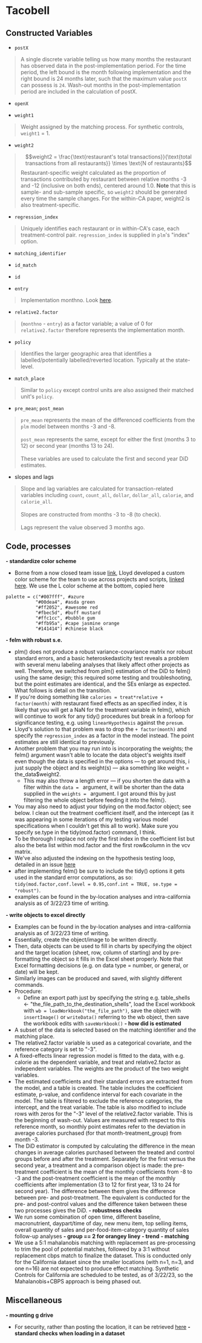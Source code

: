 # Tacobell

## Constructed Variables
- `postX`

> A single discrete variable telling us how many months the restaurant has observed data in the post-implementation period. For the time period, the left bound is the month following implementation and the right bound is 24 months later, such that the maximum value `postX` can possess is `24`. Wash-out months in the post-implementation period are included in the calculation of postX.

- `openX`

>

- `weight1`

> Weight assigned by the matching process. For synthetic controls, `weight1` = 1.

- `weight2`

> $$weight2 = \frac{\text{restaurant's total transactions}}{\text{total transactions from all restaurants}} \times \text{N of restaurants}$$
> Restaurant-specific weight calculated as the proportion of transactions contributed by restaurant between relative months -3 and -12 (inclusive on both ends), centered around 1.0. **Note** that this is sample- and sub-sample specific, so `weight2` should be generated every time the sample changes. For the within-CA paper, weight2 is also treatment-specific.

- `regression_index`

> Uniquely identifies each restaurant or in within-CA's case, each treatment-control pair. `regression_index` is supplied in `plm`'s "index" option.

- `matching_identifier`

>

- `id_match`

>

- `id`

>

- `entry`

> Implementation monthno. Look [here](https://github.com/Brian-Elbel-s-Research-Projects/menu-labeling-impact-on-calories-drive-through/issues/1).

- `relative2.factor`

> (`monthno` - `entry`) as a factor variable; a value of 0 for `relative2.factor` therefore represents the implementation month.

- `policy`

> Identifies the larger geographic area that identifies a labelled/potentially labelled/reverted location. Typically at the state-level.

- `match_place`

> Similar to `policy` except control units are also assigned their matched unit's `policy`.

- `pre_mean`; `post_mean`

> `pre_mean` represents the mean of the differenced coefficients from the `plm` model between months -3 and -8.  
> <br>
> `post_mean` represents the same, except for either the first (months 3 to 12) or second year (months 13 to 24).  
> <br>
> These variables are used to calculate the first and second year DiD estimates.

- slopes and lags

> Slope and lag variables are calculated for transaction-related variables including `count`, `count_all`, `dollar`, `dollar_all`, `calorie`, and `calorie_all`.  
> <br>
> Slopes are constructed from months -3 to -8 (to check).  
> <br>
> Lags represent the value observed 3 months ago.

## Code, processes
**- standardize color scheme**
  - Borne from a now closed team issue [link](https://github.com/Brian-Elbel-s-Research-Projects/project-overview/issues/61), Lloyd developed a custom color scheme for the team to use across projects and scripts, [linked here](https://nyulangone-my.sharepoint.com/personal/lloyd_heng_nyulangone_org/_layouts/15/onedrive.aspx?id=%2Fpersonal%2Flloyd%5Fheng%5Fnyulangone%5Forg%2FDocuments%2Fcolors%2Ehtml&parent=%2Fpersonal%2Flloyd%5Fheng%5Fnyulangone%5Forg%2FDocuments&ga=1). We use the L color scheme at the bottom, copied here
 ```
palette = c("#007fff", #azure
            "#00dea4", #asda green
            "#ff2052", #awesome red
            "#fbec5d", #buff mustard
            "#ffc1cc", #bubble gum
            "#ffb95a", #cape jasmine orange
            "#141414") #chinese black
```
**- felm with robust s.e.**
  - plm() does not produce a robust variance-covariance matrix nor robust standard errors, and a basic heteroskedasticity test reveals a problem with several menu labeling analyses that likely affect other projects as well. Therefore, we switched from plm() estimation of the DiD to felm() using the same design; this required some testing and troubleshooting, but the point estimates are identical, and the SEs enlarge as expected. What follows is detail on the transition.
  - If you're doing something like `calories = treat*relative + factor(month)` with restaurant fixed effects as an specified index, it is likely that you will get a NaN for the treatment variable in felm(), which will continue to work for any tidy() procedures but break in a forloop for significance testing, e.g. using `linearHypothesis` against the `presum`. 
  - Lloyd's solution to that problem was to drop the `+ factor(month)` and specify the `regression_index` as a factor in the model instead. The point estimates are still identical to previously.
  - Another problem that you may run into is incorporating the weights; the felm() argument wasn't able to locate the data object's weights itself even though the data is specified in the options — to get around this, i just supply the object and its weight(s) — aka something like weight = the_data$weight2.
    - This may also throw a length error — if you shorten the data with a filter within the `data = ` argument, it will be shorter than the data supplied in the `weights = ` argument. I got around this by just filtering the whole object before feeding it into the felm(). 
  - You may also need to adjust your tidying on the mod.factor object; see below. I clean out the treatment coefficient itself, and the intercept (as it was appearing in some iterations of my testing various model specifications when I couldn't get this all to work). Make sure you specify se.type in the tidy(mod.factor) command, I think.
  - To be thorough I replace not only the first index in the coefficient list but also the beta list within mod.factor and the first row&column in the vcv matrix.
  - We've also adjusted the indexing on the hypothesis testing loop, detailed in an issue [here](https://github.com/Brian-Elbel-s-Research-Projects/project-overview/issues/78)
  -  after implementing felm() be sure to include the tidy() options it gets used in the standard error computations, as so: `tidy(mod.factor,conf.level = 0.95,conf.int = TRUE, se.type = "robust")`.
  -  examples can be found in the by-location analyses and intra-california analysis as of 3/22/23 time of writing.

**- write objects to excel directly**
  - Examples can be found in the by-location analyses and intra-california analysis as of 3/22/23 time of writing. 
  - Essentially, create the object/image to be written directly. 
  - Then, data objects can be used to fill in charts by specifying the object and the target location (sheet, row, column of starting) and by pre-formatting the object so it fills in the Excel sheet properly. Note that Excel formatting decisions (e.g. on data type = number, or general, or date) will be kept. 
  - Similarly images can be produced and saved, with slightly different commands.
  - Procedure: 
    - Define an export path just by specifying the string e.g. table_shells <- "the_file_path_to_the_destination_shells", load the Excel workbook with `wb = loadWorkbook("the_file_path")`, save the object with `insertImage()` or `writeData()` referring to the wb object, then save the workbook edits with `saveWorkbook()`
**- how did is estimated**
  -  A subset of the data is selected based on the matching identifier and the matching place. 
  - The relative2.factor variable is used as a categorical covariate, and the reference category is set to "-3".
  - A fixed-effects linear regression model is fitted to the data, with e.g. calorie as the dependent variable, and treat and relative2.factor as independent variables. The weights are the product of the two weight variables.
  - The estimated coefficients and their standard errors are extracted from the model, and a table is created. The table includes the coefficient estimate, p-value, and confidence interval for each covariate in the model. The table is filtered to exclude the reference categories, the intercept, and the treat variable. The table is also modified to include rows with zeros for the "-3" level of the relative2.factor variable. This is the beginning of wash-out. Values are measured with respect to this reference month, so monthly point estimates refer to the deviation in average calories purchased (for that month-treatment_group) from month -3. 
  - The DiD estimator is computed by calculating the difference in the mean changes in average calories purchased between the treated and control groups before and after the treatment. Separately for the first versus the second year, a treatment and a comparison object is made: the pre-treatment coefficient is the mean of the monthly coefficients from -8 to -3 and the post-treatment coefficient is the mean of the monthly coefficients after implementation (3 to 12 for first year, 13 to 24 for second year). The difference between them gives the difference between pre- and post-treatment. The equivalent is conducted for the pre- and post-control values and the difference taken between these two processes gives the DiD. 
**- robustness checks**
  - We run some combination of open time, different baseline, macronutrient, daypart/time of day, new menu item, top selling items, overall quantity of sales and per-food-item-category quantity of sales follow-up analyses
**- group == 2 for orangey liney**
**- trend**
**- matching**
  - We use a 5:1 mahalanobis matching with replacement as pre-processing to trim the pool of potential matches, followed by a 3:1 without replacement cbps match to finalize the dataset. This is conducted only for the California dataset since the smaller locations (with n=1, n=3, and one n=16) are not expected to produce effect matching. Synthetic Controls for California are scheduled to be tested, as of 3/22/23, so the Mahalanobis+CBPS approach is being phased out.

## Miscellaneous
**- mounting g drive**
  - For security, rather than posting the location, it can be retrieved [here](https://nyulangone-my.sharepoint.com/:u:/g/personal/emil_hafeez_nyulangone_org/ETT_Bhn7evhDvgd81eYG3w4BM7Y_pCPfBvUL2a82l7VOXg?e=pvjQEb)
**- standard checks when loading in a dataset**
